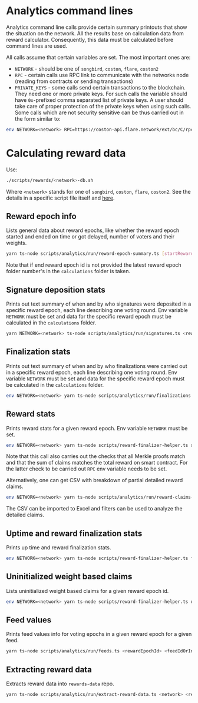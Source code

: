 # Analytics command lines

Analytics command line calls provide certain summary printouts that show the situation on the network.
All the results base on calculation data from reward calculator. Consequently, this data must be calculated before
command lines are used.

All calls assume that certain variables are set. The most important ones are:
- `NETWORK` - should be one of `songbird`, `coston`, `flare`, `coston2`
- `RPC` - certain calls use RPC link to communicate with the networks node (reading from contracts or sending transactions)
- `PRIVATE_KEYS` - some calls send certain transactions to the blockchain. They need one or more private keys. For such calls
the variable should have `0x`-prefixed comma separated list of private keys. A user should take care of proper protection of the private keys when using such calls.
Some calls which are not security sensitive can be thus carried out in the form similar to:

```bash
env NETWORK=<network> RPC=https://coston-api.flare.network/ext/bc/C/rpc <callAsBelow>
```

# Calculating reward data
Use:

```bash
./scripts/rewards/<network>-db.sh
```

Where `<network>` stands for one of `songbird`, `coston`, `flare`, `coston2`.
See the details in a specific script file itself and [here](../../scripts/rewards/README.md).

## Reward epoch info

Lists general data about reward epochs, like whether the reward epoch started and ended on time or got delayed, number of voters and their weights.

```bash
yarn ts-node scripts/analytics/run/reward-epoch-summary.ts [startRewardEpochId] [endRewardEpochId]
```

Note that if end reward epoch id is not provided the latest 
reward epoch folder number's in the `calculations` folder is taken.

## Signature deposition stats

Prints out text summary of when and by who signatures were deposited in a specific reward epoch, each line describing one voting round.
Env variable `NETWORK` must be set and data for the specific reward epoch must be calculated in the `calculations` folder.

```bash
yarn NETWORK=<network> ts-node scripts/analytics/run/signatures.ts <rewardEpochId>
```

## Finalization stats

Prints out text summary of when and by who finalizations were carried out in a specific reward epoch, each line describing one voting round.
Env variable `NETWORK` must be set and data for the specific reward epoch must be calculated in the `calculations` folder.

```bash
env NETWORK=<network> yarn ts-node scripts/analytics/run/finalizations.ts <rewardEpochId>
```

## Reward stats

Prints reward stats for a given reward epoch. Env variable `NETWORK` must be set.

```bash
env NETWORK=<network> yarn ts-node scripts/reward-finalizer-helper.ts stats <rewardEpochId>
```

Note that this call also carries out the checks that all Merkle proofs match and that the sum of claims matches the total reward on smart contract. For the latter check to be carried out `RPC` env variable needs to be set.

Alternatively, one can get CSV with breakdown of partial detailed reward claims.

```bash
env NETWORK=<network> yarn ts-node scripts/analytics/run/reward-claims-csv.ts <rewardEpoch>
```

The CSV can be imported to Excel and filters can be used to analyze the detailed claims.

## Uptime and reward finalization stats

Prints up time and reward finalization stats.

```bash
env NETWORK=<network> yarn ts-node scripts/reward-finalizer-helper.ts finalizations <startRewardEpochId> [endRewardEpochId]
```

## Uninitialized weight based claims 

Lists uninitialized weight based claims for a given reward epoch id.

```bash
env NETWORK=<network> yarn ts-node scripts/reward-finalizer-helper.ts uninitialized <rewardEpochId>
```

## Feed values

Prints feed values info for voting epochs in a given reward epoch for a given feed.
```bash
yarn ts-node scripts/analytics/run/feeds.ts <rewardEpochId> <feedIdOrIndex> [startVotingRoundId] [endVotingRoundId]
```

## Extracting reward data

Extracts reward data into `rewards-data` repo.
```bash
yarn ts-node scripts/analytics/run/extract-reward-data.ts <network> <rewardEpochId>
```
